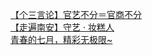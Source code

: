   
[【个三言论】官艺不分＝官商不分](http://www.dianyue.me/archives/064/gz0j8eok22j69biv/)  
[【走遍南安】守艺 · 妆糕人](http://www.dianyue.me/archives/989/o93pe0g91g12680h/)  
[青春的七月，精彩无极限~](http://www.dianyue.me/archives/748/vrg1omj00zkehzjt/)